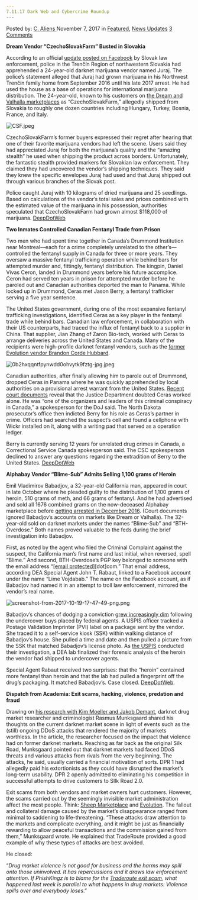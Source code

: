 ```yaml
---
7.11.17 Dark Web and Cybercrime Roundup
---
```

<article class="post-listing post-23423 post type-post status-publish format-standard has-post-thumbnail hentry category-deepdot-news category-news-updates tag-6082 tag-cybercrime tag-dark tag-roundup tag-web">
    <div class="post-inner">
    <p class="post-meta">
    <span>Posted by: <a href="https://www.deepdotweb.com/author/caliens/" title="">C. Aliens </a></span>
    <span>November 7, 2017</span>
    <span>in <a href="https://www.deepdotweb.com/category/deepdot-news/" rel="category tag">Featured</a>, <a href="https://www.deepdotweb.com/category/news-updates/" rel="category tag">News Updates</a></span>
    <span><a href="https://www.deepdotweb.com/2017/11/07/7-11-17-dark-web-cybercrime-roundup/#comments">3 Comments</a></span>
    </p>
    <div class="clear"></div>
    <div class="entry">
    <p><strong>Dream Vendor “CzechoSlovakFarm” Busted in Slovakia</strong></p>
    <p>According to an official <a href="https://www.facebook.com/policiaslovakia/posts/1748419831854898">update posted on Facebook</a> by Slovak law enforcement, police in the Trenčín Region of northwestern Slovakia had apprehended a 24-year-old darknet marijuana vendor named Juraj. The police’s statement alleged that Juraj had grown marijuana in his Northwest Trenčín family home from September 2016 until his late 2017 arrest. He had used the house as a base of operations for international marijuana distribution. The 24-year-old, known to his customers on <a href="http://www.deepdotweb.com/marketplace-directory/listing/dream-market/">the Dream and Valhalla marketplaces</a> as “CzechoSlovakFarm,” allegedly shipped from Slovakia to roughly one dozen countries including Hungary, Turkey, Bosnia, France, and Italy.</p>
    <p><img class="wp-image-23424" src="https://www.deepdotweb.com/wp-content/uploads/2017/11/csf-jpeg.jpeg" alt="CSF.jpeg" srcset="https://www.deepdotweb.com/wp-content/uploads/2017/11/csf-jpeg.jpeg 960w, https://www.deepdotweb.com/wp-content/uploads/2017/11/csf-jpeg-300x200.jpeg 300w" sizes="(max-width: 960px) 100vw, 960px" /></p>
    <p>CzechoSlovakFarm’s former buyers expressed their regret after hearing that one of their favorite marijuana vendors had left the scene. Users said they had appreciated Juraj for both the marijuana’s quality and the “amazing stealth” he used when shipping the product across borders. Unfortunately, the fantastic stealth provided markers for Slovakian law enforcement. They claimed they had uncovered the vendor’s shipping techniques. They said they knew the specific envelopes Juraj had used and that Juraj shipped out through various branches of the Slovak post.</p>
    <p>Police caught Juraj with 10 kilograms of dried marijuana and 25 seedlings. Based on calculations of the vendor’s total sales and prices combined with the estimated value of the marijuana in his possession, authorities speculated that CzechoSlovakFarm had grown almost $118,000 of marijuana. <a href="https://www.deepdotweb.com/2017/10/31/dream-vendor-czechoslovakfarm-busted-slovakia/">DeepDotWeb</a></p>
    <p><strong>Two Inmates Controlled Canadian Fentanyl Trade from Prison</strong></p>
    <p>Two men who had spent time together in Canada’s Drummond Institution near Montreal—each for a crime completely unrelated to the other’s—controlled the fentanyl supply in Canada for three or more years. They oversaw a massive fentanyl trafficking operation while behind bars for attempted murder and, fittingly, fentanyl distribution. The kingpin, Daniel Vivas Ceron, landed in Drummond years before his future accomplice. Ceron had served ten years in prison for attempted murder before he paroled out and Canadian authorities deported the man to Panama. While locked up in Drummond, Ceras met Jason Berry, a fentanyl trafficker serving a five year sentence.</p>
    <p>The United States government, during one of the most expansive fentanyl trafficking investigations, identified Ceras as a key player in the fentanyl trade while behind bars. Canadian law enforcement, in collaboration with their US counterparts, had traced the influx of fentanyl back to a supplier in China. That supplier, Jian Zhang of Zaron Bio-tech, worked with Ceras to arrange deliveries across the United States and Canada. Many of the recipients were high-profile darknet fentanyl vendors, such as the <a href="https://www.deepdotweb.com/2016/03/11/oregon-fentanyl-dark-net-market-vendor-pleads-guilty/">former Evolution vendor Brandon Corde Hubbard</a>.</p>
    <p><img class="wp-image-23425" src="https://www.deepdotweb.com/wp-content/uploads/2017/11/0b2hxqqntfpynwdd0ohvytk9fztg-jpg-jpeg.jpeg" alt="0b2hxqqntfpynwdd0ohvytk9fztg-jpg.jpeg" srcset="https://www.deepdotweb.com/wp-content/uploads/2017/11/0b2hxqqntfpynwdd0ohvytk9fztg-jpg-jpeg.jpeg 860w, https://www.deepdotweb.com/wp-content/uploads/2017/11/0b2hxqqntfpynwdd0ohvytk9fztg-jpg-jpeg-300x169.jpeg 300w" sizes="(max-width: 860px) 100vw, 860px" /></p>
    <p>Canadian authorities, after finally allowing him to parole out of Drummond, dropped Ceras in Panama where he was quickly apprehended by local authorities on a provisional arrest warrant from the United States. <a href="https://www.justice.gov/file/1004071/download?utm_medium=email&amp;utm_source=govdelivery">Recent court documents</a> reveal that the Justice Department doubted Ceras worked alone. He was “one of the organizers and leaders of this criminal conspiracy in Canada,” a spokesperson for the DoJ said. The North Dakota prosecutor&#8217;s office then indicted Berry for his role as Ceras’s partner in crime. Officers had searched the suspect’s cell and found a cellphone with Wickr installed on it, along with a writing pad that served as a operation ledger.</p>
    <p>Berry is currently serving 12 years for unrelated drug crimes in Canada, a Correctional Service Canada spokesperson said. The CSC spokesperson declined to answer any questions regarding the extradition of Berry to the United States. <a href="https://www.deepdotweb.com/2017/11/01/two-inmates-controlled-canadian-fentanyl-trade-prison/">DeepDotWeb</a></p>
    <p><strong>Alphabay Vendor “Blime-Sub” Admits Selling 1,100 grams of Heroin</strong></p>
    <p>Emil Vladimirov Babadjov, a 32-year-old California man, appeared in court in late October where he pleaded guilty to the distribution of 1,100 grams of heroin, 510 grams of meth, and 66 grams of fentanyl. And he had advertised and sold all 1676 combined grams on the now-deceased Alphabay marketplace before <a href="https://www.deepdotweb.com/2016/12/26/vendor-blimesub-k-bth-overdose-busted/">getting arrested in December 2016</a>. (Court documents ignored Babadjov’s accounts on markets like Dream or Valhalla). The 32-year-old sold on darknet markets under the names “Blime-Sub” and “BTH-Overdose.” Both names proved valuable to the feds during the brief investigation into Babadjov.</p>
    <p>First, as noted by the agent who filed the Criminal Complaint against the suspect, the California man’s first name and last initial, when reversed, spell “Blime.” And second, BTH-Overdose’s PGP key belonged to someone with the email address “<a href="/cdn-cgi/l/email-protection" class="__cf_email__" data-cfemail="ddbfbcbfbcb9b7b2ab9dbab0bcb4b1">[email&#160;protected]</a>[dot]com.” That email address, according DEA Special Agent John T. Rabaut, linked to a Facebook account under the name “Lime Vojdabab.” The name on the Facebook account, as if Babadjov had named it in an attempt to troll law enforcement, mirrored the vendor’s real name.</p>
    <p><img class="wp-image-23426" src="https://www.deepdotweb.com/wp-content/uploads/2017/11/screenshot-from-2017-10-19-17-47-49-png-png.png" alt="screenshot-from-2017-10-19-17-47-49-png.png" srcset="https://www.deepdotweb.com/wp-content/uploads/2017/11/screenshot-from-2017-10-19-17-47-49-png-png.png 792w, https://www.deepdotweb.com/wp-content/uploads/2017/11/screenshot-from-2017-10-19-17-47-49-png-png-300x193.png 300w" sizes="(max-width: 792px) 100vw, 792px" /></p>
    <p>Babadjov’s chances of dodging a conviction <a href="https://www.justice.gov/usao-edca/press-release/file/918816/download">grew increasingly dim</a> following the undercover buys placed by federal agents. A USPIS officer tracked a Postage Validation Imprinter (PVI) label on a package sent by the vendor. She traced it to a self-service kiosk (SSK) within walking distance of Babadjov’s house. She pulled a time and date and then pulled a picture from the SSK that matched Babadjov’s license photo. As <a href="http://deepdotweb.com/tag/usps">the USPIS</a> conducted their investigation, a DEA lab finalized their forensic analysis of the heroin the vendor had shipped to undercover agents.</p>
    <p>Special Agent Rabaut received two surprises: that the “heroin” contained more fentanyl than heroin and that the lab had pulled a fingerprint off the drug’s packaging. It matched Babadjov’s. Case closed. <a href="https://www.deepdotweb.com/2017/11/01/vendor-admits-selling-1100-grams-heroin-alphabay/">DeepDotWeb</a>.</p>
    <p><strong>Dispatch from Academia: Exit scams, hacking, violence, predation and fraud</strong></p>
    <p>Drawing on <a href="http://journals.sagepub.com/doi/abs/10.1177/0002764217734269">his research with Kim Moeller and Jakob Demant</a>, darknet drug market researcher and criminologist Rasmus Munksgaard shared his thoughts on the current darknet market scene in light of events such as the (still) ongoing DDoS attacks that rendered the majority of markets worthless. In the article, the researcher focused on the impact that violence had on former darknet markets. Reaching as far back as the original Silk Road, Munksgaard pointed out that darknet markets had faced DDoS threats and various attacks from rivals from the very beginning. The attacks, he said, usually carried a financial motivation of sorts. DPR 1 had allegedly paid his extortionists as they could have disrupted the market’s long-term usability. DPR 2 openly admitted to eliminating his competition in successful attempts to drive customers to SIlk Road 2.0.</p>
    <p>Exit scams from both vendors and market owners hurt customers. However, the scams carried out by the seemingly invisible market administration affect the most people. Think: <a href="https://www.deepdotweb.com/2013/11/30/sheep-marketplace-scammed-over-40000000-in-the-biggets-darknet-scam-ever/">Sheep Marketplace</a> and <a href="https://www.deepdotweb.com/2015/03/18/evolution-marketplace-exit-scam-biggest-exist-scam-ever/">Evolution</a>. The fallout and collateral damage caused by the market’s disappearance ranged from minimal to saddening to life-threatening. “These attacks draw attention to the markets and complicate everything, and it might be just as financially rewarding to allow peaceful transactions and the commission gained from them,” Munksgaard wrote. He explained that TradeRoute provided a good example of why these types of attacks are best avoided.</p>
    <p>He closed:</p>
    <p>“<em>Drug market violence is not good for business and the harms may spill onto those uninvolved. It has repercussions and it draws law enforcement attention. If PhishKingz is to blame for the </em><a href="https://www.deepdotweb.com/2017/10/15/traderoutesecurityleak/"><em>Traderoute exit scam</em></a><em>, what happened last week is parallel to what happens in drug markets: Violence spills over and everybody loses</em>.”</p>
    </div>
    <span style="display:none"><a href="https://www.deepdotweb.com/tag/71117/" rel="tag">71117</a> <a href="https://www.deepdotweb.com/tag/cybercrime/" rel="tag">cybercrime</a> <a href="https://www.deepdotweb.com/tag/dark/" rel="tag">dark</a> <a href="https://www.deepdotweb.com/tag/roundup/" rel="tag">roundup</a> <a href="https://www.deepdotweb.com/tag/web/" rel="tag">web</a></span> <span style="display:none" class="updated">2017-11-07</span>
    <div style="display:none" class="vcard author" itemprop="author" itemscope itemtype="http://schema.org/Person"><strong class="fn" itemprop="name"><a href="https://www.deepdotweb.com/author/caliens/" title="Posts by C. Aliens" rel="author">C. Aliens</a></strong></div>
    </div>
</article>

